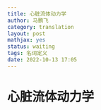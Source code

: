 ```yaml
---
title: 心脏流体动力学
author: 马鹏飞
category: translation
layout: post
mathjax: yes
status: waiting
tags: 名词定义
date: 2022-10-13 17:05
---
```

# 心脏流体动力学

